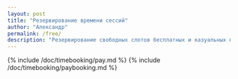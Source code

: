 ```yaml
---
layout: post
title: "Резервирование времени сессий"
author: "Александр"
permalink: /free/
description: "Резервирование свободных слотов бесплатных и казуальных психотерапевтических сессий на текущий месяц"
---
```


{% include /doc/timebooking/pay.md %}
{% include /doc/timebooking/paybooking.md %}

